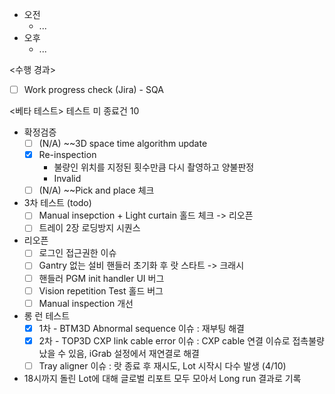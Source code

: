 - 오전
	- ...
- 오후
	- ...

<수행 경과>
- [ ] Work progress check (Jira) - SQA

<베타 테스트>
테스트 미 종료건 10
- 확정검증
	- [ ] (N/A) ~~3D space time algorithm update
	- [x] Re-inspection
		- 불량인 위치를 지정된 횟수만큼 다시 촬영하고 양불판정
		- Invalid
	- [ ] (N/A) ~~Pick and place 체크
- 3차 테스트 (todo)
	- [ ] Manual insepction + Light curtain 홀드 체크 -> 리오픈
	- [ ] 트레이 2장 로딩방지 시퀀스
- 리오픈
	- [ ] 로그인 접근권한 이슈
	- [ ] Gantry 없는 설비 핸들러 초기화 후 랏 스타트 -> 크래시
	- [ ] 핸들러 PGM init handler UI 버그
	- [ ] Vision repetition Test 홀드 버그
	- [ ] Manual inspection 개선

- 롱 런 테스트
	- [x] 1차 - BTM3D Abnormal sequence 이슈 : 재부팅 해결
	- [x] 2차 - TOP3D CXP link cable error 이슈 : CXP cable 연결 이슈로 접촉불량 났을 수 있음, iGrab 설정에서 재연결로 해결
	- [ ] Tray aligner 이슈 : 랏 종료 후 재시도, Lot 시작시 다수 발생 (4/10)

- 18시까지 돌린 Lot에 대해 글로벌 리포트 모두 모아서 Long run 결과로 기록